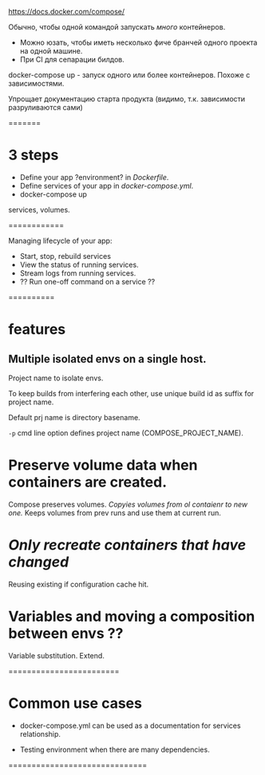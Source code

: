 https://docs.docker.com/compose/

Обычно, чтобы одной командой запускать *много* контейнеров.

* Можно юзать, чтобы иметь несколько фиче бранчей одного проекта на одной машине.
* При CI для сепарации билдов.

docker-compose up - запуск одного или более контейнеров.
Похоже с зависимостями.

Упрощает документацию старта продукта (видимо, т.к. зависимости
разруливаются сами)

=======

# 3 steps

* Define your app ?environment? in *Dockerfile*.
* Define services of your app in *docker-compose.yml*.
* docker-compose up

services, volumes.

============

Managing lifecycle of your app:

* Start, stop, rebuild services
* View the status of running services.
* Stream logs from running services.
* ?? Run one-off command on a service ??

==========

# features

## Multiple isolated envs on a single host.

Project name to isolate envs.

To keep builds from interfering each other, use unique build id
as suffix for project name.

Default prj name is directory basename.

`-p` cmd line option defines project name (COMPOSE_PROJECT_NAME).

# Preserve volume data when containers are created.

Compose preserves volumes.
*Copyies volumes from ol contaienr to new one.*
Keeps volumes from prev runs and use them at current run.

# *Only recreate containers that have changed*



Reusing existing if configuration cache hit.

# Variables and moving a composition between envs ??

Variable substitution.
Extend.

========================

# Common use cases

* docker-compose.yml can be used as a documentation for services relationship.

* Testing environment when there are many dependencies.



==============================












